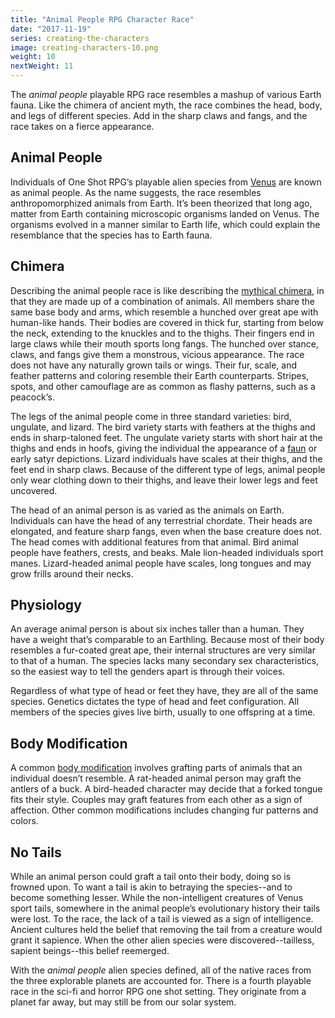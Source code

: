 ```yaml
---
title: "Animal People RPG Character Race"
date: "2017-11-19"
series: creating-the-characters
image: creating-characters-10.png
weight: 10
nextWeight: 11
---
```


The _animal people_ playable RPG race resembles a mashup of various Earth fauna. Like the chimera of ancient myth, the race combines the head, body, and legs of different species. Add in the sharp claws and fangs, and the race takes on a fierce appearance.<!--more-->

## Animal People
Individuals of One Shot RPG’s playable alien species from [Venus](/blog/creating-the-setting/planets-and-races/#venus) are known as animal people. As the name suggests, the race resembles anthropomorphized animals from Earth. It’s been theorized that long ago, matter from Earth containing microscopic organisms landed on Venus. The organisms evolved in a manner similar to Earth life, which could explain the resemblance that the species has to Earth fauna.

## Chimera
Describing the animal people race is like describing the [mythical chimera](https://en.wikipedia.org/wiki/Chimera_(mythology)), in that they are made up of a combination of animals. All members share the same base body and arms, which resemble a hunched over great ape with human-like hands. Their bodies are covered in thick fur, starting from below the neck, extending to the knuckles and to the thighs. Their fingers end in large claws while their mouth sports long fangs. The hunched over stance, claws, and fangs give them a monstrous, vicious appearance. The race does not have any naturally grown tails or wings. Their fur, scale, and feather patterns and coloring resemble their Earth counterparts. Stripes, spots, and other camouflage are as common as flashy patterns, such as a peacock’s.

The legs of the animal people come in three standard varieties: bird, ungulate, and lizard. The bird variety starts with feathers at the thighs and ends in sharp-taloned feet. The ungulate variety starts with short hair at the thighs and ends in hoofs, giving the individual the appearance of a [faun](https://en.wikipedia.org/wiki/Faun) or early satyr depictions. Lizard individuals have scales at their thighs, and the feet end in sharp claws. Because of the different type of legs, animal people only wear clothing down to their thighs, and leave their lower legs and feet uncovered.

The head of an animal person is as varied as the animals on Earth. Individuals can have the head of any terrestrial chordate. Their heads are elongated, and feature sharp fangs, even when the base creature does not. The head comes with additional features from that animal. Bird animal people have feathers, crests, and beaks. Male lion-headed individuals sport manes. Lizard-headed animal people have scales, long tongues and may grow frills around their necks.

## Physiology
An average animal person is about six inches taller than a human. They have a weight that’s comparable to an Earthling. Because most of their body resembles a fur-coated great ape, their internal structures are very similar to that of a human. The species lacks many secondary sex characteristics, so the easiest way to tell the genders apart is through their voices.

Regardless of what type of head or feet they have, they are all of the same species. Genetics dictates the type of head and feet configuration. All members of the species gives live birth, usually to one offspring at a time.

## Body Modification
A common [body modification](/blog/creating-the-characters/robots-androids-cyborgs/#body-modification) involves grafting parts of animals that an individual doesn’t resemble. A rat-headed animal person may graft the antlers of a buck. A bird-headed character may decide that a forked tongue fits their style. Couples may graft features from each other as a sign of affection. Other common modifications includes changing fur patterns and colors.

## No Tails
While an animal person could graft a tail onto their body, doing so is frowned upon. To want a tail is akin to betraying the species--and to become something lesser. While the non-intelligent creatures of Venus sport tails, somewhere in the animal people’s evolutionary history their tails were lost. To the race, the lack of a tail is viewed as a sign of intelligence. Ancient cultures held the belief that removing the tail from a creature would grant it sapience. When the other alien species were discovered--tailless, sapient beings--this belief reemerged.

With the _animal people_ alien species defined, all of the native races from the three explorable planets are accounted for. There is a fourth playable race in the sci-fi and horror RPG one shot setting. They originate from a planet far away, but may still be from our solar system.
